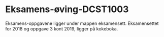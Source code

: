 # Eksamens-øving-DCST1003
Eksamens-oppgavene ligger under mappen eksamensett.
Eksamensettet for 2018 og oppgave 3 kont 2019, ligger på kokeboka.